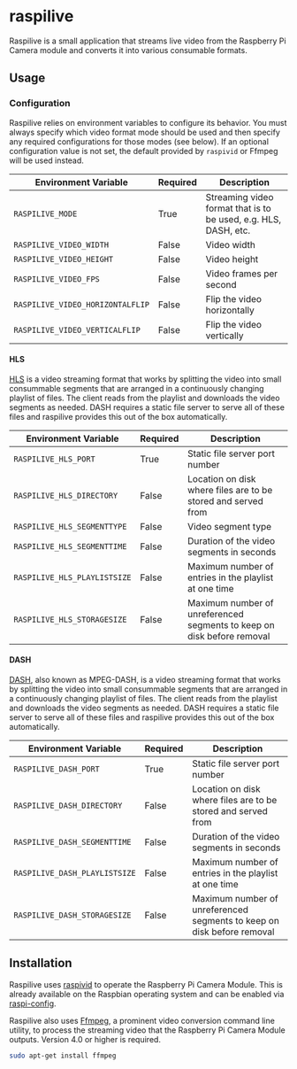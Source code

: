 # raspilive
Raspilive is a small application that streams live video from the Raspberry Pi Camera module and converts it into 
various consumable formats.

## Usage
### Configuration
Raspilive relies on environment variables to configure its behavior. You must always specify which video format mode
should be used and then specify any required configurations for those modes (see below). If an optional configuration
value is not set, the default provided by `raspivid` or Ffmpeg will be used instead.

| Environment Variable             | Required | Description                                                     |
| -------------------------------- | -------- | --------------------------------------------------------------- |
| `RASPILIVE_MODE`                 | True     | Streaming video format that is to be used, e.g. HLS, DASH, etc. |
| `RASPILIVE_VIDEO_WIDTH`          | False    | Video width                                                     |
| `RASPILIVE_VIDEO_HEIGHT`         | False    | Video height                                                    |
| `RASPILIVE_VIDEO_FPS`            | False    | Video frames per second                                         |
| `RASPILIVE_VIDEO_HORIZONTALFLIP` | False    | Flip the video horizontally                                     |
| `RASPILIVE_VIDEO_VERTICALFLIP`   | False    | Flip the video vertically                                       |

#### HLS
[HLS](https://en.wikipedia.org/wiki/HTTP_Live_Streaming) is a video streaming format that works by splitting the video
into small consummable segments that are arranged in a continuously changing playlist of files. The client reads from
the playlist and downloads the video segments as needed. DASH requires a static file server to serve all of these files
and raspilive provides this out of the box automatically.

| Environment Variable         | Required | Description                                                            |
| ---------------------------- | -------- | ---------------------------------------------------------------------- |
| `RASPILIVE_HLS_PORT`         | True     | Static file server port number                                         |
| `RASPILIVE_HLS_DIRECTORY`    | False    | Location on disk where files are to be stored and served from          |
| `RASPILIVE_HLS_SEGMENTTYPE`  | False    | Video segment type                                                     |
| `RASPILIVE_HLS_SEGMENTTIME`  | False    | Duration of the video segments in seconds                              |
| `RASPILIVE_HLS_PLAYLISTSIZE` | False    | Maximum number of entries in the playlist at one time                  |
| `RASPILIVE_HLS_STORAGESIZE`  | False    | Maximum number of unreferenced segments to keep on disk before removal |

#### DASH
[DASH](https://en.wikipedia.org/wiki/Dynamic_Adaptive_Streaming_over_HTTP), also known as MPEG-DASH, is a video
streaming format that works by splitting the video into small consummable segments that are arranged in a continuously
changing playlist of files. The client reads from the playlist and downloads the video segments as needed. DASH
requires a static file server to serve all of these files and raspilive provides this out of the box automatically.

| Environment Variable         | Required | Description                                                            |
| ---------------------------- | -------- | ---------------------------------------------------------------------- |
| `RASPILIVE_DASH_PORT`         | True     | Static file server port number                                         |
| `RASPILIVE_DASH_DIRECTORY`    | False    | Location on disk where files are to be stored and served from          |
| `RASPILIVE_DASH_SEGMENTTIME`  | False    | Duration of the video segments in seconds                              |
| `RASPILIVE_DASH_PLAYLISTSIZE` | False    | Maximum number of entries in the playlist at one time                  |
| `RASPILIVE_DASH_STORAGESIZE`  | False    | Maximum number of unreferenced segments to keep on disk before removal |

## Installation
Raspilive uses [raspivid](https://www.raspberrypi.org/documentation/usage/camera/raspicam/raspivid.md) to operate the
Raspberry Pi Camera Module. This is already available on the Raspbian operating system and can be enabled via 
[raspi-config](https://www.raspberrypi.org/documentation/configuration/raspi-config.md).

Raspilive also uses [Ffmpeg](https://ffmpeg.org/), a prominent video conversion command line utility, to process the
streaming video that the Raspberry Pi Camera Module outputs. Version 4.0 or higher is required.
```zsh
sudo apt-get install ffmpeg
```
